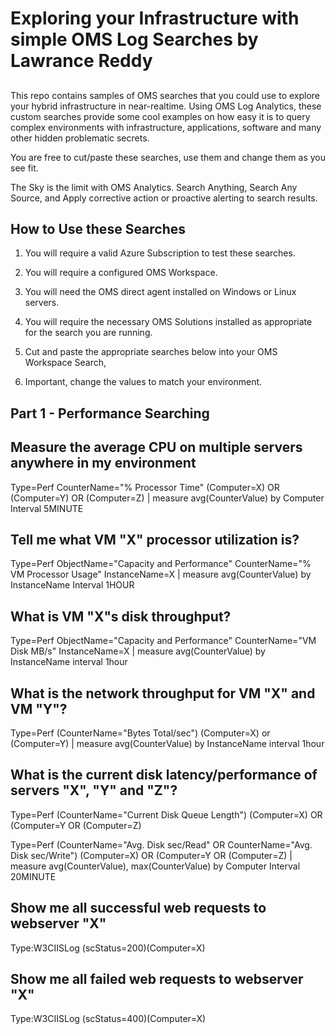 # Exploring your Infrastructure with simple OMS Log Searches by Lawrance Reddy
## 


This repo contains samples of OMS searches that you could use to explore your hybrid infrastructure in near-realtime. Using OMS Log Analytics, these custom searches provide some cool
examples on how easy it is to query complex environments with infrastructure, applications, software and many other hidden problematic secrets. 

You are free to cut/paste these searches, use them and change them as you see fit.


The Sky is the limit with OMS Analytics. Search Anything, Search Any Source, and Apply corrective action or proactive alerting to search results.

## How to Use these Searches 

1. You will require a valid Azure Subscription to test these searches.

2. You will require a configured OMS Workspace.  

3. You will need the OMS direct agent installed on Windows or Linux servers.

4. You will require the necessary OMS Solutions installed as appropriate for the search you are running.

5. Cut and paste the appropriate searches below into your OMS Workspace Search, 

6. Important, change the values to match your environment. 
 

## Part 1 - Performance Searching
 
## Measure the average CPU on multiple servers anywhere in my environment

Type=Perf CounterName="% Processor Time" (Computer=X) OR (Computer=Y) OR (Computer=Z) | measure avg(CounterValue) by Computer Interval 5MINUTE

## Tell me what VM "X" processor utilization is?
Type=Perf ObjectName="Capacity and Performance" CounterName="% VM Processor Usage" InstanceName=X | measure avg(CounterValue) by InstanceName Interval 1HOUR
 
## What is VM "X"s disk throughput?
Type=Perf ObjectName="Capacity and Performance" CounterName="VM Disk MB/s" InstanceName=X | measure avg(CounterValue) by InstanceName interval 1hour

## What is the network throughput for VM "X" and VM "Y"?
Type=Perf (CounterName="Bytes Total/sec") (Computer=X) or (Computer=Y) | measure avg(CounterValue) by InstanceName interval 1hour

## What is the current disk latency/performance of servers "X", "Y" and "Z"?
Type=Perf (CounterName="Current Disk Queue Length") (Computer=X) OR (Computer=Y OR (Computer=Z)   

Type=Perf (CounterName="Avg. Disk sec/Read" OR CounterName="Avg. Disk sec/Write") (Computer=X) OR (Computer=Y OR (Computer=Z) | measure avg(CounterValue),  max(CounterValue) by Computer Interval 20MINUTE

## Show me all successful web requests to webserver "X"
Type:W3CIISLog (scStatus=200)(Computer=X)

## Show me all failed web requests to webserver "X"
Type:W3CIISLog (scStatus=400)(Computer=X)



